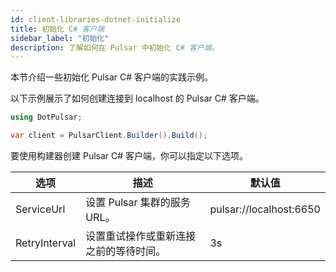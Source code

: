 ```yaml
---
id: client-libraries-dotnet-initialize
title: 初始化 C# 客户端
sidebar_label: "初始化"
description: 了解如何在 Pulsar 中初始化 C# 客户端。
---
```



本节介绍一些初始化 Pulsar C# 客户端的实践示例。

以下示例展示了如何创建连接到 localhost 的 Pulsar C# 客户端。

```csharp
using DotPulsar;

var client = PulsarClient.Builder().Build();
```

要使用构建器创建 Pulsar C# 客户端，你可以指定以下选项。

| 选项 | 描述 | 默认值 |
| ---- | ---- | ---- |
| ServiceUrl | 设置 Pulsar 集群的服务 URL。 | pulsar://localhost:6650 |
| RetryInterval | 设置重试操作或重新连接之前的等待时间。 | 3s |